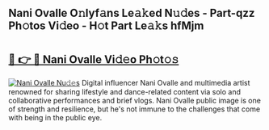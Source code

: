 ## Nani Ovalle O𝚗lyf𝚊ns Le𝚊𝚔ed N𝚞𝚍es - Part-qzz Ph𝚘tos Vi𝚍eo - H𝚘t Part Le𝚊𝚔s hfMjm

# <h2><a href="http://hf7ho3.feru.top/?c=Nani+Ovalle">🔗 👉 🔴 Nani Ovalle Vi𝚍𝚎o Ph𝚘t𝚘𝚜</a></h2>

[![Nani Ovalle Nu𝚍𝚎s](https://i.imgur.com/0TWrTi3.gif)](http://hf7ho3.feru.top/?c=Nani+Ovalle)
Digital influencer Nani Ovalle and multimedia artist renowned for sharing lifestyle and dance-related content via solo and collaborative performances and brief vlogs. Nani Ovalle public image is one of strength and resilience, but he's not immune to the challenges that come with being in the public eye. 
